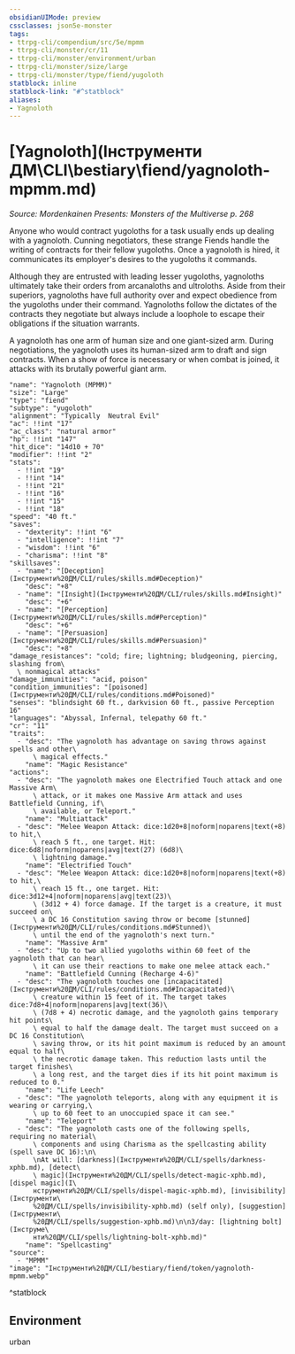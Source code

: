 ```yaml
---
obsidianUIMode: preview
cssclasses: json5e-monster
tags:
- ttrpg-cli/compendium/src/5e/mpmm
- ttrpg-cli/monster/cr/11
- ttrpg-cli/monster/environment/urban
- ttrpg-cli/monster/size/large
- ttrpg-cli/monster/type/fiend/yugoloth
statblock: inline
statblock-link: "#^statblock"
aliases:
- Yagnoloth
---
```

# [Yagnoloth](Інструменти ДМ\CLI\bestiary\fiend/yagnoloth-mpmm.md)
*Source: Mordenkainen Presents: Monsters of the Multiverse p. 268*  

Anyone who would contract yugoloths for a task usually ends up dealing with a yagnoloth. Cunning negotiators, these strange Fiends handle the writing of contracts for their fellow yugoloths. Once a yagnoloth is hired, it communicates its employer's desires to the yugoloths it commands.

Although they are entrusted with leading lesser yugoloths, yagnoloths ultimately take their orders from arcanaloths and ultroloths. Aside from their superiors, yagnoloths have full authority over and expect obedience from the yugoloths under their command. Yagnoloths follow the dictates of the contracts they negotiate but always include a loophole to escape their obligations if the situation warrants.

A yagnoloth has one arm of human size and one giant-sized arm. During negotiations, the yagnoloth uses its human-sized arm to draft and sign contracts. When a show of force is necessary or when combat is joined, it attacks with its brutally powerful giant arm.

```statblock
"name": "Yagnoloth (MPMM)"
"size": "Large"
"type": "fiend"
"subtype": "yugoloth"
"alignment": "Typically  Neutral Evil"
"ac": !!int "17"
"ac_class": "natural armor"
"hp": !!int "147"
"hit_dice": "14d10 + 70"
"modifier": !!int "2"
"stats":
  - !!int "19"
  - !!int "14"
  - !!int "21"
  - !!int "16"
  - !!int "15"
  - !!int "18"
"speed": "40 ft."
"saves":
  - "dexterity": !!int "6"
  - "intelligence": !!int "7"
  - "wisdom": !!int "6"
  - "charisma": !!int "8"
"skillsaves":
  - "name": "[Deception](Інструменти%20ДМ/CLI/rules/skills.md#Deception)"
    "desc": "+8"
  - "name": "[Insight](Інструменти%20ДМ/CLI/rules/skills.md#Insight)"
    "desc": "+6"
  - "name": "[Perception](Інструменти%20ДМ/CLI/rules/skills.md#Perception)"
    "desc": "+6"
  - "name": "[Persuasion](Інструменти%20ДМ/CLI/rules/skills.md#Persuasion)"
    "desc": "+8"
"damage_resistances": "cold; fire; lightning; bludgeoning, piercing, slashing from\
  \ nonmagical attacks"
"damage_immunities": "acid, poison"
"condition_immunities": "[poisoned](Інструменти%20ДМ/CLI/rules/conditions.md#Poisoned)"
"senses": "blindsight 60 ft., darkvision 60 ft., passive Perception 16"
"languages": "Abyssal, Infernal, telepathy 60 ft."
"cr": "11"
"traits":
  - "desc": "The yagnoloth has advantage on saving throws against spells and other\
      \ magical effects."
    "name": "Magic Resistance"
"actions":
  - "desc": "The yagnoloth makes one Electrified Touch attack and one Massive Arm\
      \ attack, or it makes one Massive Arm attack and uses Battlefield Cunning, if\
      \ available, or Teleport."
    "name": "Multiattack"
  - "desc": "Melee Weapon Attack: dice:1d20+8|noform|noparens|text(+8) to hit,\
      \ reach 5 ft., one target. Hit: dice:6d8|noform|noparens|avg|text(27) (6d8)\
      \ lightning damage."
    "name": "Electrified Touch"
  - "desc": "Melee Weapon Attack: dice:1d20+8|noform|noparens|text(+8) to hit,\
      \ reach 15 ft., one target. Hit: dice:3d12+4|noform|noparens|avg|text(23)\
      \ (3d12 + 4) force damage. If the target is a creature, it must succeed on\
      \ a DC 16 Constitution saving throw or become [stunned](Інструменти%20ДМ/CLI/rules/conditions.md#Stunned)\
      \ until the end of the yagnoloth's next turn."
    "name": "Massive Arm"
  - "desc": "Up to two allied yugoloths within 60 feet of the yagnoloth that can hear\
      \ it can use their reactions to make one melee attack each."
    "name": "Battlefield Cunning (Recharge 4-6)"
  - "desc": "The yagnoloth touches one [incapacitated](Інструменти%20ДМ/CLI/rules/conditions.md#Incapacitated)\
      \ creature within 15 feet of it. The target takes dice:7d8+4|noform|noparens|avg|text(36)\
      \ (7d8 + 4) necrotic damage, and the yagnoloth gains temporary hit points\
      \ equal to half the damage dealt. The target must succeed on a DC 16 Constitution\
      \ saving throw, or its hit point maximum is reduced by an amount equal to half\
      \ the necrotic damage taken. This reduction lasts until the target finishes\
      \ a long rest, and the target dies if its hit point maximum is reduced to 0."
    "name": "Life Leech"
  - "desc": "The yagnoloth teleports, along with any equipment it is wearing or carrying,\
      \ up to 60 feet to an unoccupied space it can see."
    "name": "Teleport"
  - "desc": "The yagnoloth casts one of the following spells, requiring no material\
      \ components and using Charisma as the spellcasting ability (spell save DC 16):\n\
      \nAt will: [darkness](Інструменти%20ДМ/CLI/spells/darkness-xphb.md), [detect\
      \ magic](Інструменти%20ДМ/CLI/spells/detect-magic-xphb.md), [dispel magic](І\
      нструменти%20ДМ/CLI/spells/dispel-magic-xphb.md), [invisibility](Інструменти\
      %20ДМ/CLI/spells/invisibility-xphb.md) (self only), [suggestion](Інструменти\
      %20ДМ/CLI/spells/suggestion-xphb.md)\n\n3/day: [lightning bolt](Інструме\
      нти%20ДМ/CLI/spells/lightning-bolt-xphb.md)"
    "name": "Spellcasting"
"source":
  - "MPMM"
"image": "Інструменти%20ДМ/CLI/bestiary/fiend/token/yagnoloth-mpmm.webp"
```
^statblock

## Environment

urban